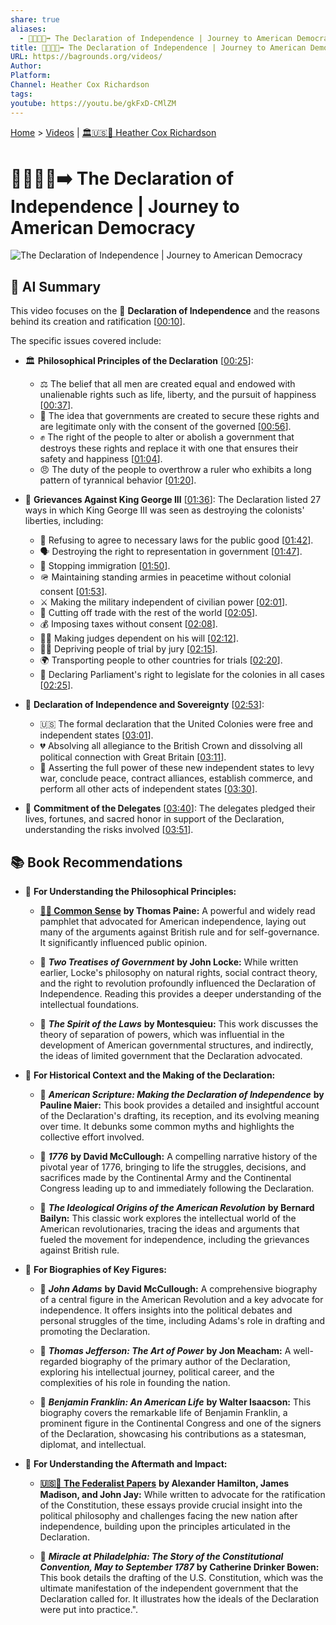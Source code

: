 ```yaml
---
share: true
aliases:
  - 📜🇺🇸🗽➡️ The Declaration of Independence | Journey to American Democracy
title: 📜🇺🇸🗽➡️ The Declaration of Independence | Journey to American Democracy
URL: https://bagrounds.org/videos/
Author:
Platform:
Channel: Heather Cox Richardson
tags:
youtube: https://youtu.be/gkFxD-CMlZM
---
```

[Home](../index.md) > [Videos](./index.md) | [🏛️🇺🇸📖 Heather Cox Richardson](../people/heather-cox-richardson.md)  
# 📜🇺🇸🗽➡️ The Declaration of Independence | Journey to American Democracy  
![The Declaration of Independence | Journey to American Democracy](https://youtu.be/gkFxD-CMlZM)  
  
## 🤖 AI Summary  
This video focuses on the 📜 **Declaration of Independence** and the reasons behind its creation and ratification \[[00:10](http://www.youtube.com/watch?v=gkFxD-CMlZM&t=10)\].  
  
The specific issues covered include:  
* 🏛️ **Philosophical Principles of the Declaration** \[[00:25](http://www.youtube.com/watch?v=gkFxD-CMlZM&t=25)\]:  
    * ⚖️ The belief that all men are created equal and endowed with unalienable rights such as life, liberty, and the pursuit of happiness \[[00:37](http://www.youtube.com/watch?v=gkFxD-CMlZM&t=37)\].  
    * 🤝 The idea that governments are created to secure these rights and are legitimate only with the consent of the governed \[[00:56](http://www.youtube.com/watch?v=gkFxD-CMlZM&t=56)\].  
    * ✊ The right of the people to alter or abolish a government that destroys these rights and replace it with one that ensures their safety and happiness \[[01:04](http://www.youtube.com/watch?v=gkFxD-CMlZM&t=64)\].  
    * 😠 The duty of the people to overthrow a ruler who exhibits a long pattern of tyrannical behavior \[[01:20](http://www.youtube.com/watch?v=gkFxD-CMlZM&t=80)\].  
  
* 👑 **Grievances Against King George III** \[[01:36](http://www.youtube.com/watch?v=gkFxD-CMlZM&t=96)\]: The Declaration listed 27 ways in which King George III was seen as destroying the colonists' liberties, including:  
    * 🚫 Refusing to agree to necessary laws for the public good \[[01:42](http://www.youtube.com/watch?v=gkFxD-CMlZM&t=102)\].  
    * 🗣️ Destroying the right to representation in government \[[01:47](http://www.youtube.com/watch?v=gkFxD-CMlZM&t=107)\].  
    * 🛂 Stopping immigration \[[01:50](http://www.youtube.com/watch?v=gkFxD-CMlZM&t=110)\].  
    * 🪖 Maintaining standing armies in peacetime without colonial consent \[[01:53](http://www.youtube.com/watch?v=gkFxD-CMlZM&t=113)\].  
    * ⚔️ Making the military independent of civilian power \[[02:01](http://www.youtube.com/watch?v=gkFxD-CMlZM&t=121)\].  
    * 🚢 Cutting off trade with the rest of the world \[[02:05](http://www.youtube.com/watch?v=gkFxD-CMlZM&t=125)\].  
    * 💰 Imposing taxes without consent \[[02:08](http://www.youtube.com/watch?v=gkFxD-CMlZM&t=128)\].  
    * 👨‍⚖️ Making judges dependent on his will \[[02:12](http://www.youtube.com/watch?v=gkFxD-CMlZM&t=132)\].  
    * 🧑‍⚖️ Depriving people of trial by jury \[[02:15](http://www.youtube.com/watch?v=gkFxD-CMlZM&t=135)\].  
    * 🌍 Transporting people to other countries for trials \[[02:20](http://www.youtube.com/watch?v=gkFxD-CMlZM&t=140)\].  
    * 📜 Declaring Parliament's right to legislate for the colonies in all cases \[[02:25](http://www.youtube.com/watch?v=gkFxD-CMlZM&t=145)\].  
  
* 🗽 **Declaration of Independence and Sovereignty** \[[02:53](http://www.youtube.com/watch?v=gkFxD-CMlZM&t=173)\]:  
    * 🇺🇸 The formal declaration that the United Colonies were free and independent states \[[03:01](http://www.youtube.com/watch?v=gkFxD-CMlZM&t=181)\].  
    * 💔 Absolving all allegiance to the British Crown and dissolving all political connection with Great Britain \[[03:11](http://www.youtube.com/watch?v=gkFxD-CMlZM&t=191)\].  
    * 💪 Asserting the full power of these new independent states to levy war, conclude peace, contract alliances, establish commerce, and perform all other acts of independent states \[[03:30](http://www.youtube.com/watch?v=gkFxD-CMlZM&t=210)\].  
  
* 🤝 **Commitment of the Delegates** \[[03:40](http://www.youtube.com/watch?v=gkFxD-CMlZM&t=220)\]: The delegates pledged their lives, fortunes, and sacred honor in support of the Declaration, understanding the risks involved \[[03:51](http://www.youtube.com/watch?v=gkFxD-CMlZM&t=231)\].  
  
## 📚 Book Recommendations  
- 📖 **For Understanding the Philosophical Principles:**  
    - **[🧠💡 Common Sense](../books/common-sense.md)** **by Thomas Paine:** A powerful and widely read pamphlet that advocated for American independence, laying out many of the arguments against British rule and for self-governance. It significantly influenced public opinion.  
  
    - 📜 **_Two Treatises of Government_** **by John Locke:** While written earlier, Locke's philosophy on natural rights, social contract theory, and the right to revolution profoundly influenced the Declaration of Independence. Reading this provides a deeper understanding of the intellectual foundations.  
  
    - 📜 **_The Spirit of the Laws_** **by Montesquieu:** This work discusses the theory of separation of powers, which was influential in the development of American governmental structures, and indirectly, the ideas of limited government that the Declaration advocated.  
  
- 📖 **For Historical Context and the Making of the Declaration:**  
    - 📜 **_American Scripture: Making the Declaration of Independence_** **by Pauline Maier:** This book provides a detailed and insightful account of the Declaration's drafting, its reception, and its evolving meaning over time. It debunks some common myths and highlights the collective effort involved.  
  
    - 📜 **_1776_** **by David McCullough:** A compelling narrative history of the pivotal year of 1776, bringing to life the struggles, decisions, and sacrifices made by the Continental Army and the Continental Congress leading up to and immediately following the Declaration.  
  
    - 📜 **_The Ideological Origins of the American Revolution_** **by Bernard Bailyn:** This classic work explores the intellectual world of the American revolutionaries, tracing the ideas and arguments that fueled the movement for independence, including the grievances against British rule.  
  
- 📖 **For Biographies of Key Figures:**  
    - 📜 **_John Adams_** **by David McCullough:** A comprehensive biography of a central figure in the American Revolution and a key advocate for independence. It offers insights into the political debates and personal struggles of the time, including Adams's role in drafting and promoting the Declaration.  
  
    - 📜 **_Thomas Jefferson: The Art of Power_** **by Jon Meacham:** A well-regarded biography of the primary author of the Declaration, exploring his intellectual journey, political career, and the complexities of his role in founding the nation.  
  
    - 📜 **_Benjamin Franklin: An American Life_** **by Walter Isaacson:** This biography covers the remarkable life of Benjamin Franklin, a prominent figure in the Continental Congress and one of the signers of the Declaration, showcasing his contributions as a statesman, diplomat, and intellectual.  
  
- 📖 **For Understanding the Aftermath and Impact:**  
    - **[🇺🇸📜 The Federalist Papers](../books/the-federalist-papers.md)** **by Alexander Hamilton, James Madison, and John Jay:** While written to advocate for the ratification of the Constitution, these essays provide crucial insight into the political philosophy and challenges facing the new nation after independence, building upon the principles articulated in the Declaration.  
  
    - 📜 **_Miracle at Philadelphia: The Story of the Constitutional Convention, May to September 1787_** **by Catherine Drinker Bowen:** This book details the drafting of the U.S. Constitution, which was the ultimate manifestation of the independent government that the Declaration called for. It illustrates how the ideals of the Declaration were put into practice.".